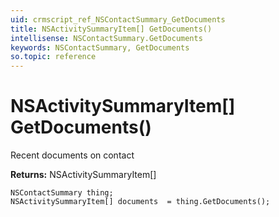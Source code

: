 ```yaml
---
uid: crmscript_ref_NSContactSummary_GetDocuments
title: NSActivitySummaryItem[] GetDocuments()
intellisense: NSContactSummary.GetDocuments
keywords: NSContactSummary, GetDocuments
so.topic: reference
---
```


# NSActivitySummaryItem[] GetDocuments()

Recent documents on contact

**Returns:** NSActivitySummaryItem[]

```crmscript
NSContactSummary thing;
NSActivitySummaryItem[] documents  = thing.GetDocuments();
```

